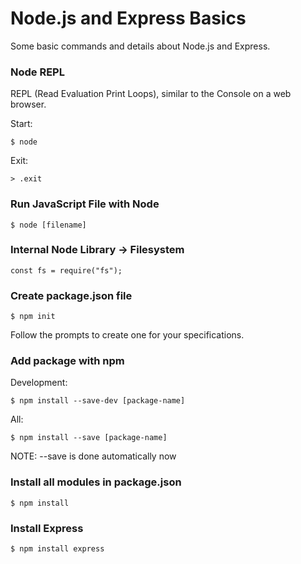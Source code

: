 # Node.js and Express Basics

Some basic commands and details about Node.js and Express.

### Node REPL

REPL (Read Evaluation Print Loops), similar to the Console on a web browser.

Start:

    $ node

Exit:

    > .exit

### Run JavaScript File with Node

    $ node [filename]

### Internal Node Library -> Filesystem

    const fs = require("fs");

### Create package.json file

    $ npm init

Follow the prompts to create one for your specifications.

### Add package with npm

Development:

    $ npm install --save-dev [package-name]

All:

    $ npm install --save [package-name]

NOTE: --save is done automatically now

### Install all modules in package.json

    $ npm install

### Install Express

    $ npm install express
